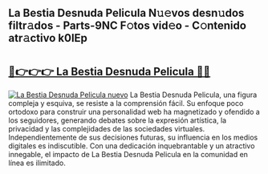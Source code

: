 ## La Bestia Desnuda Pelicula N𝚞𝚎vos desn𝚞dos filtr𝚊dos - Parts-9NC F𝚘tos vid𝚎o - C𝚘ntenido atr𝚊ctivo k0IEp

# <h2><a href="http://mb4bf8.tromn.icu/?c=La+Bestia+Desnuda+Pelicula">🔗👉👉👉 La Bestia Desnuda Pelicula 🔗🔗</a></h2>

[![La Bestia Desnuda Pelicula nuevo](https://i.imgur.com/pEAQMta.gif)](http://mb4bf8.tromn.icu/?c=La+Bestia+Desnuda+Pelicula)
La Bestia Desnuda Pelicula, una figura compleja y esquiva, se resiste a la comprensión fácil. Su enfoque poco ortodoxo para construir una personalidad web ha magnetizado y ofendido a los seguidores, generando debates sobre la expresión artística, la privacidad y las complejidades de las sociedades virtuales. Independientemente de sus decisiones futuras, su influencia en los medios digitales es indiscutible. Con una dedicación inquebrantable y un atractivo innegable, el impacto de La Bestia Desnuda Pelicula en la comunidad en línea es ilimitado.
